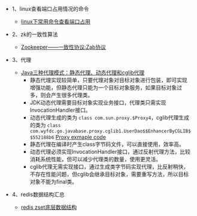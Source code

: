 - 1、linux查看端口占用情况的命令
    - [linux下常用命令查看端口占用](https://blog.csdn.net/ws379374000/article/details/74218530)

- 2、zk的一致性算法
    - [Zookeeper——一致性协议:Zab协议](https://www.jianshu.com/p/2bceacd60b8a)
- 3、代理
    - [Java三种代理模式：静态代理、动态代理和cglib代理](https://segmentfault.com/a/1190000011291179)
    	- 静态代理实现较简单，只要代理对象对目标对象进行包装，即可实现增强功能，但静态代理只能为一个目标对象服务，如果目标对象过多，则会产生很多代理类。
		- JDK动态代理需要目标对象实现业务接口，代理类只需实现InvocationHandler接口。
		- 动态代理生成的类为 ```class com.sun.proxy.$Proxy4```，cglib代理生成的类为 ```class com.wyfdc.go.javabase.proxy.cglib1.UserDao$$EnhancerByCGLIB$$552188b6``` [Proxy exmaple code](https://github.com/sanwancoder/JavaStudy/tree/master/src/com/wyfdc/go/javabase/proxy)
		- 静态代理在编译时产生class字节码文件，可以直接使用，效率高。
		- 动态代理必须实现InvocationHandler接口，通过反射代理方法，比较消耗系统性能，但可以减少代理类的数量，使用更灵活。
		- cglib代理无需实现接口，通过生成类字节码实现代理，比反射稍快，不存在性能问题，但cglib会继承目标对象，需要重写方法，所以目标对象不能为final类。
- 4、redis数据结构汇总
	- [redis zset底层数据结构](https://www.jianshu.com/p/fb7547369655)